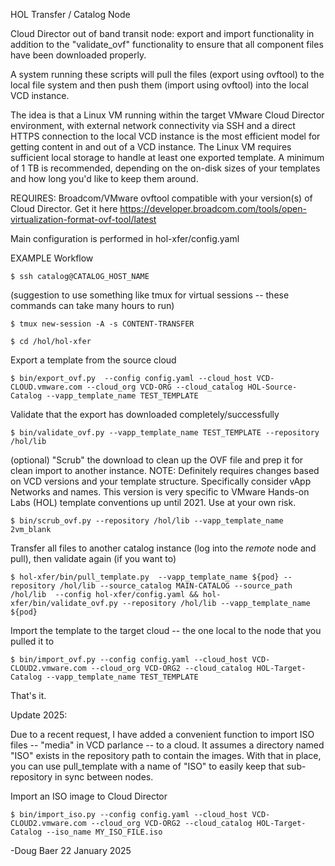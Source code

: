 HOL Transfer / Catalog Node

Cloud Director out of band transit node: export and import functionality in
addition to the "validate_ovf" functionality to ensure that all component files have been
downloaded properly.

A system running these scripts will pull the files (export using ovftool) to the local
file system and then push them (import using ovftool) into the local VCD instance.

The idea is that a Linux VM running within the target VMware Cloud Director environment,
with external network connectivity via SSH and a direct HTTPS connection to the local VCD
instance is the most efficient model for getting content in and out of a VCD instance.
The Linux VM requires sufficient local storage to handle at least one exported template.
A minimum of 1 TB is recommended, depending on the on-disk sizes of your templates and how
long you'd like to keep them around.

REQUIRES: Broadcom/VMware ovftool compatible with your version(s) of Cloud Director.
Get it here https://developer.broadcom.com/tools/open-virtualization-format-ovf-tool/latest

Main configuration is performed in hol-xfer/config.yaml


EXAMPLE Workflow

`$ ssh catalog@CATALOG_HOST_NAME`

(suggestion to use something like tmux for virtual sessions -- these commands can take many hours to run)

`$ tmux new-session -A -s CONTENT-TRANSFER`

`$ cd /hol/hol-xfer`

Export a template from the source cloud

`$ bin/export_ovf.py  --config config.yaml --cloud_host VCD-CLOUD.vmware.com --cloud_org VCD-ORG --cloud_catalog HOL-Source-Catalog --vapp_template_name TEST_TEMPLATE`

Validate that the export has downloaded completely/successfully

`$ bin/validate_ovf.py --vapp_template_name TEST_TEMPLATE --repository /hol/lib`

(optional) "Scrub" the download to clean up the OVF file and prep it for clean import to another instance.
NOTE: Definitely requires changes based on VCD versions and your template structure. Specifically consider vApp Networks and names.
This version is very specific to VMware Hands-on Labs (HOL) template conventions up until 2021. Use at your own risk.

`$ bin/scrub_ovf.py --repository /hol/lib --vapp_template_name 2vm_blank`

Transfer all files to another catalog instance (log into the _remote_ node and pull), then validate again (if you want to)

`$ hol-xfer/bin/pull_template.py  --vapp_template_name ${pod} --repository /hol/lib --source_catalog MAIN-CATALOG --source_path /hol/lib  --config hol-xfer/config.yaml && hol-xfer/bin/validate_ovf.py --repository /hol/lib --vapp_template_name ${pod}`

Import the template to the target cloud -- the one local to the node that you pulled it to

`$ bin/import_ovf.py --config config.yaml --cloud_host VCD-CLOUD2.vmware.com --cloud_org VCD-ORG2 --cloud_catalog HOL-Target-Catalog --vapp_template_name TEST_TEMPLATE`

That's it.

Update 2025:

Due to a recent request, I have added a convenient function to import ISO files -- "media" in VCD parlance -- to a cloud. It assumes a directory named "ISO" exists in the repository path to contain the images. With that in place, you can use pull_template with a name of "ISO" to easily keep that sub-repository in sync between nodes.

Import an ISO image to Cloud Director

`$ bin/import_iso.py --config config.yaml --cloud_host VCD-CLOUD2.vmware.com --cloud_org VCD-ORG2 --cloud_catalog HOL-Target-Catalog --iso_name MY_ISO_FILE.iso`


-Doug Baer
22 January 2025
